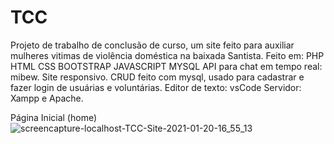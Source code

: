 # TCC
Projeto de trabalho de conclusão de curso, um site feito para auxiliar mulheres vitimas de  violência doméstica na baixada Santista.
Feito em:
PHP
HTML
CSS
BOOTSTRAP
JAVASCRIPT
MYSQL 
API para chat em tempo real: mibew.
Site responsivo.
CRUD feito com mysql, usado para cadastrar e fazer login de usuárias e voluntárias. 
Editor de texto: vsCode
Servidor: Xampp e Apache.

Página Inicial (home)
![screencapture-localhost-TCC-Site-2021-01-20-16_55_13](https://user-images.githubusercontent.com/44407870/105228617-8a866f00-5b41-11eb-9faf-107fa134d4f8.png)
